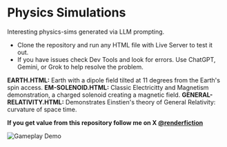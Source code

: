 # Physics Simulations
Interesting physics-sims generated via LLM prompting.

- Clone the repository and run any HTML file with Live Server to test it out.
- If you have issues check Dev Tools and look for errors. Use ChatGPT, Gemini, or Grok to help resolve the problem.

**EARTH.HTML:** Earth with a dipole field tilted at 11 degrees from the Earth's spin access.
**EM-SOLENOID.HTML:** Classic Electricitty and Magnetism demonstration, a charged solenoid creating a magnetic field. 
**GENERAL-RELATIVITY.HTML:** Demonstrates Einstien's theory of General Relativity: curvature of space time.

**If you get value from this repository follow me on X [@renderfiction](https://x.com/renderfiction)**

![Gameplay Demo](demo.gif)
